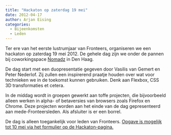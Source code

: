 ```yaml
---
title: "Hackaton op zaterdag 19 mei"
date: 2012-04-17
author: Arjan Eising
categories: 
  - Bijeenkomsten
  - Leden
---
```

Ter ere van het eerste lustrumjaar van Fronteers, organiseren we een hackaton op zaterdag 19 mei 2012. De gehele dag zijn we onder de pannen bij coworkingspace [Nomadz](http://nomadz.nl/) in Den Haag.

De dag start met een duopresentatie gegeven door Vasilis van Gemert en Peter Nederlof. Zij zullen een inspirerend praatje houden over wat voor technieken we in de toekomst kunnen gebruiken. Denk aan Flexbox, CSS 3D transformaties et cetera.

In de middag wordt in groepen gewerkt aan toffe projecten, die bijvoorbeeld alleen werken in alpha- of betaversies van browsers zoals Firefox en Chrome. Deze projecten worden aan het einde van de dag gepresenteerd aan mede-Fronteersleden. Als afsluiter is er een borrel.

De dag is alleen toegankelijk voor leden van Fronteers. [Opgave is mogelijk tot 10 mei via het formulier op de Hackaton-pagina.](/bijeenkomsten/2012/hackaton#formulier-1)
